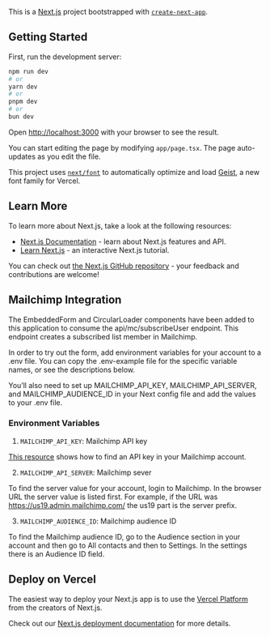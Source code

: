 This is a [Next.js](https://nextjs.org) project bootstrapped with [`create-next-app`](https://nextjs.org/docs/app/api-reference/cli/create-next-app).

## Getting Started

First, run the development server:

```bash
npm run dev
# or
yarn dev
# or
pnpm dev
# or
bun dev
```

Open [http://localhost:3000](http://localhost:3000) with your browser to see the result.

You can start editing the page by modifying `app/page.tsx`. The page auto-updates as you edit the file.

This project uses [`next/font`](https://nextjs.org/docs/app/building-your-application/optimizing/fonts) to automatically optimize and load [Geist](https://vercel.com/font), a new font family for Vercel.

## Learn More

To learn more about Next.js, take a look at the following resources:

- [Next.js Documentation](https://nextjs.org/docs) - learn about Next.js features and API.
- [Learn Next.js](https://nextjs.org/learn) - an interactive Next.js tutorial.

You can check out [the Next.js GitHub repository](https://github.com/vercel/next.js) - your feedback and contributions are welcome!

## Mailchimp Integration

The EmbeddedForm and CircularLoader components have been added to this application to consume the api/mc/subscribeUser endpoint. This endpoint creates a subscribed list member in Mailchimp.

In order to try out the form, add environment variables for your account to a .env file. You can copy the .env-example file for the specific variable names, or see the descriptions below.

You’ll also need to set up MAILCHIMP_API_KEY, MAILCHIMP_API_SERVER, and MAILCHIMP_AUDIENCE_ID in your Next config file and add the values to your .env file.

### Environment Variables

1. `MAILCHIMP_API_KEY`: Mailchimp API key

[This resource](https://eepurl.com/dyijVH) shows how to find an API key in your Mailchimp account.

2. `MAILCHIMP_API_SERVER`: Mailchimp sever

To find the server value for your account, login to Mailchimp. In the browser URL the server value is listed first. For example, if the URL was https://us19.admin.mailchimp.com/ the us19 part is the server prefix.

3. `MAILCHIMP_AUDIENCE_ID`: Mailchimp audience ID

To find the Mailchimp audience ID, go to the Audience section in your account and then go to All contacts and then to Settings. In the settings there is an Audience ID field.

## Deploy on Vercel

The easiest way to deploy your Next.js app is to use the [Vercel Platform](https://vercel.com/new?utm_medium=default-template&filter=next.js&utm_source=create-next-app&utm_campaign=create-next-app-readme) from the creators of Next.js.

Check out our [Next.js deployment documentation](https://nextjs.org/docs/app/building-your-application/deploying) for more details.
